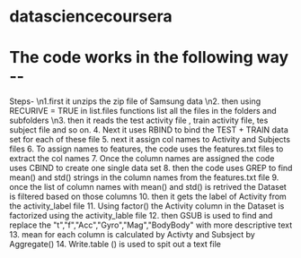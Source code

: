 # datasciencecoursera

# The code works in the following way -- 
Steps- 
\n1.first it unzips the zip file of Samsung data 
\n2. then using RECURIVE = TRUE in list.files functions list all the files in the folders and subfolders
\n3. then it reads the test activity file , train activity file, tes subject file and so on. 
4. Next it uses RBIND to bind the TEST + TRAIN data set for each of these file 
5. next it assign col names to Activity and Subjects files 
6. To assign names to features, the code uses the features.txt files to extract the col names 
7. Once the column names are assigned the code uses CBIND to create one single data set
8. then the code uses GREP to find mean() and std() strings in the column names from the features.txt file
9. once the list of column names with mean() and std() is retrived the Dataset is filtered based on those columns
10. then it gets the label of Activity from the activity_label file
11. Using factor() the Activity column in the Dataset is factorized using the activity_lable file
12. then GSUB is used to find and replace the "t","f","Acc","Gyro","Mag","BodyBody" with more descriptive text
13. mean for each column is calculated by Activty and Subsject by Aggregate()
14. Write.table () is used to spit out a text file
